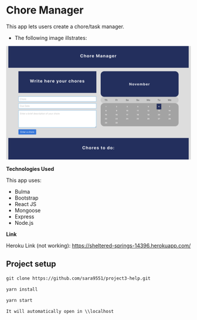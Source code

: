 # Chore Manager

This app lets users create a chore/task manager.


* The following image illstrates:


![h](client/public/screenshot.png)


**Technologies Used**

This app uses:

* Bulma
* Bootstrap
* React JS
* Mongoose
* Express
* Node.js

**Link**

Heroku Link (not working): https://sheltered-springs-14396.herokuapp.com/

## Project setup
```
git clone https://github.com/sara9551/project3-help.git
```
```
yarn install
```
```
yarn start
```
```
It will automatically open in \\localhost

